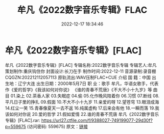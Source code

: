 ﻿---
title: 牟凡《2022数字音乐专辑》FLAC
date: 2022-12-17 18:34:46
categories: APE、FLAC、MP3
tags: 华语中文
---
# 牟凡《2022数字音乐专辑》[FLAC]

牟凡《2022数字音乐专辑》[FLAC]
专辑名称:2022数字音乐专辑
专辑艺人:牟凡
策划制作:重庆钩住你
封面设计:长刀在手
制作时间:2022-12-11
音源录制:录音棚
CQGZN:202212112057113
原轨流出:WAV压制FLAC+CUE
介绍
国 籍：中国
出生地：辽宁大连
出生日期：2000年5月7日
职 业：歌手
牟凡，华语女歌手，代表作《爱的哲学》《我该如何对你说》
《谁的青春不荒唐》《不大不小十九岁》等
曲目
01.染上
02.茶香人家
03.失眠症
04.偷
05.化作晚风陪着你
06.习惯
07.断线
08.平凡日子里的挣扎
09.假面
10.不大不小十九岁
11.亲爱的呀
12.望苍穹
13.眼泪成海
14.红尘一笑
15.青春像夏天一去不返
16.纯属虚构
17.后来会有他
18.一瞬而落
19.我该如何对你说
20.爱的哲学
21.假如爱情
22.谁的青春不荒唐
牟凡《2022数字音乐专辑》[FLAC].rar: https://url27.ctfile.com/f/9388027-749199077-29d30f?p=559675
(访问密码: 559675)
原文：[链接](https://blog.sina.com.cn/s/blog_1647c7e76010310md.html)